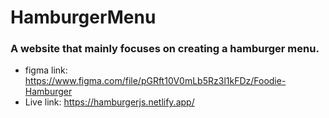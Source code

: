 # HamburgerMenu
### A website that mainly focuses on creating a hamburger menu.
* figma link: https://www.figma.com/file/pGRft10V0mLb5Rz3l1kFDz/Foodie-Hamburger
* Live link: https://hamburgerjs.netlify.app/
